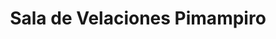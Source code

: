 ---
title: "Sala de Velaciones Pimampiro"
url: /pimampiro/sala-de-velaciones-pimampiro/
shop: directores de funerarias
---